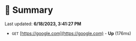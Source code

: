 # 📖 Summary
Last updated: **6/18/2023, 3:41:27 PM**

- `GET` [https://google.com](https://google.com) - **Up** (176ms)
